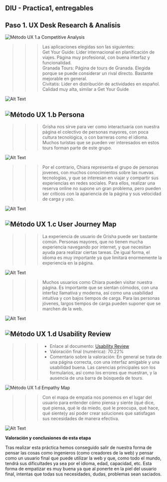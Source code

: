 ## DIU - Practica1, entregables




## Paso 1. UX Desk Research & Analisis 

![Método UX](../img/Competitive.png) 1.a Competitive Analysis

>>> Las aplicaciones elegidas son las siguientes:<br>
>>> Get Your Guide: Líder internacional en planificación de viajes. Página muy profesional, con buena interfaz y funcionalidad.<br>
>>> Granada Tours: Página de tours de Granada. Elegida porque se puede considerar un rival directo. Bastante mejorable en general.<br>
>>> Civitatis: Lider en distribución de actividades en español. Calidad muy alta, similar a Get Your Guide

![Alt Text](../img/CompetitorAnalysis.png)


![Método UX](../img/Persona.png) 1.b Persona
-----

>>> Grisha nos sirve para ver como interactuaría con nuestra página el colectivo de personas mayores, con poca cultura tecnológica, o con barreras como el idioma. Muchos turistas que se pueden ver interesados en estos tours forman parte de este grupo.

![Alt Text](../img/Grisha.png)

>>> Por el contrario, Chiara representa el grupo de personas jovenes, con muchos conocimientos sobre las nuevas tecnologías, y que se interesan en viajar y compartir sus experiencias en redes sociales. Para ellos, realizar una reserva online no supone un gran problema, pero pueden ser críticos con la apariencia de la página y sus velocidad de carga y uso.

![Alt Text](../img/Chiara.png)


![Método UX](../img/JourneyMap.png) 1.c User Journey Map
----


>>> La experiencia de usuario de Grisha puede ser bastante común. Personas mayores, que no tienen mucha experiencia navegando por internet, y que necesitan ayuda para realizar ciertas tareas. De igual forma, el idioma es muy importante ya que limitará enormemente la experiencia en la página.

![Alt Text](../img/JourneyGrisha.png)

>>> Muchos usuarios como Chiara pueden visitar nuestra página. Es importante que se sientan cómodos, con una interfaz llamativa y moderna, así como una usabilidad intuitiva y con bajos tiempos de carga. Para las personas jóvenes, largos tiempos de carga pueden suponer que se marchen de la web.

![Alt Text](../img/JourneyChiara.png)


![Método UX](../img/usabilityReview.png) 1.d Usability Review
----
>>> - Enlace al documento:  [Usability Review](https://github.com/albertord98/DIU/blob/master/P1/UsabilityReviewEx.xlsx)
>>> - Valoración final (numérica): 70.22%
>>> - Comentario sobre la valoración:  En general se trata de una página correcta, con una interfaz amigable y una usabilidad buena. Las carencias principales son los formularios, así como los errores que muestran, y la ausencia de una barra de búsqueda de tours.


![Método UX](../img/empathyMap.png) 1.d Empathy Map

>>> Con el mapa de empatia nos ponemos en el lugar del usuario para entender cómo piensa y siente (qué dice, qué piensa, qué le da miedo, qué le preocupa, qué hace, qué siente)y así poder crear soluciones que satisfagan sus necesidades de manera efectiva.

![Alt Text](../img/empathy_map.png)

**Valoración y conclusiones de esta etapa**

Tras realizar esta práctica hemos conseguido salir de nuestra forma de pensar las cosas como ingenieros (como creadores de la web) y pensar como un usuario final que puede utilizar la web y que, como todo el mundo, tendrá sus dificultades ya sea por el idioma, edad, capacidad, etc.
Esta forma de empatizar es muy buena ya que al ponerte en la piel del usuario final, intentas que todas sus necesidades, dudas, problemas sean saciados.
